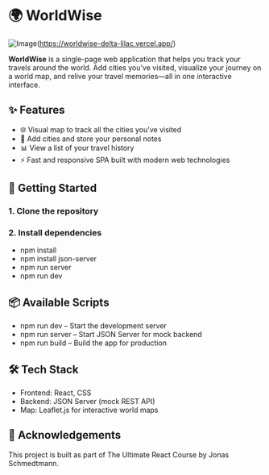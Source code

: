 # 🌍 WorldWise

![Image](https://github.com/user-attachments/assets/6f7812e8-703b-4bdb-bc34-9193496d02fe)(https://worldwise-delta-lilac.vercel.app/)

**WorldWise** is a single-page web application that helps you track your travels around the world. Add cities you've visited, visualize your journey on a world map, and relive your travel memories—all in one interactive interface.

## ✨ Features

- 🌐 Visual map to track all the cities you've visited  
- 📍 Add cities and store your personal notes  
- 📊 View a list of your travel history  
- ⚡ Fast and responsive SPA built with modern web technologies  

## 🚀 Getting Started

### 1. Clone the repository

### 2. Install dependencies

- npm install
- npm install json-server
- npm run server
- npm run dev

## 📦 Available Scripts

- npm run dev – Start the development server
- npm run server – Start JSON Server for mock backend
- npm run build – Build the app for production

## 🛠️ Tech Stack

- Frontend: React, CSS
- Backend: JSON Server (mock REST API)
- Map: Leaflet.js for interactive world maps

## 🙌 Acknowledgements

This project is built as part of The Ultimate React Course by Jonas Schmedtmann.
